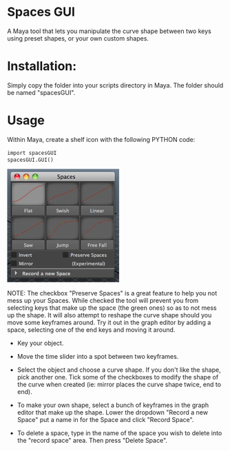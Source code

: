 # Spaces GUI

A Maya tool that lets you manipulate the curve shape between two keys using preset shapes, or your own custom shapes.

# Installation:

Simply copy the folder into your scripts directory in Maya. The folder should be named "spacesGUI".

# Usage

Within Maya, create a shelf icon with the following PYTHON code:

	import spacesGUI
	spacesGUI.GUI()

![Screenshot](screen.jpg)

NOTE: The checkbox "Preserve Spaces" is a great feature to help you not mess up your Spaces. While checked the tool will prevent you from selecting keys that make up the space (the green ones) so as to not mess up the shape. It will also attempt to reshape the curve shape should you move some keyframes around. Try it out in the graph editor by adding a space, selecting one of the end keys and moving it around.

* Key your object.

* Move the time slider into a spot between two keyframes.

* Select the object and choose a curve shape. If you don't like the shape, pick another one. Tick some of the checkboxes to modify the shape of the curve when created (ie: mirror places the curve shape twice, end to end).

* To make your own shape, select a bunch of keyframes in the graph editor that make up the shape. Lower the dropdown "Record a new Space" put a name in for the Space and click "Record Space".

* To delete a space, type in the name of the space you wish to delete into the "record space" area. Then press "Delete Space".